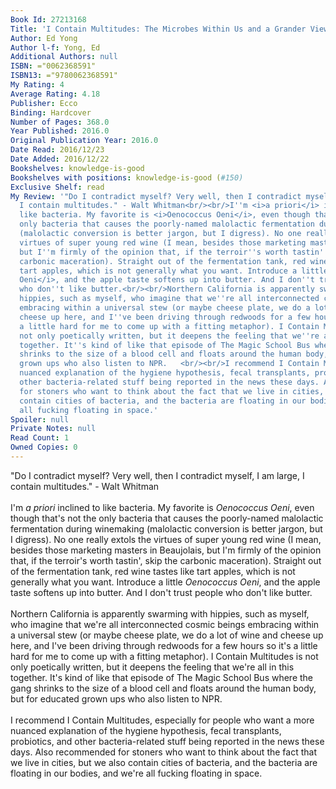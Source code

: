 ```yaml
---
Book Id: 27213168
Title: 'I Contain Multitudes: The Microbes Within Us and a Grander View of Life'
Author: Ed Yong
Author l-f: Yong, Ed
Additional Authors: null
ISBN: ="0062368591"
ISBN13: ="9780062368591"
My Rating: 4
Average Rating: 4.18
Publisher: Ecco
Binding: Hardcover
Number of Pages: 368.0
Year Published: 2016.0
Original Publication Year: 2016.0
Date Read: 2016/12/23
Date Added: 2016/12/22
Bookshelves: knowledge-is-good
Bookshelves with positions: knowledge-is-good (#150)
Exclusive Shelf: read
My Review: '"Do I contradict myself? Very well, then I contradict myself, I am large,
  I contain multitudes." - Walt Whitman<br/><br/>I''m <i>a priori</i> inclined to
  like bacteria. My favorite is <i>Oenococcus Oeni</i>, even though that''s not the
  only bacteria that causes the poorly-named malolactic fermentation during winemaking
  (malolactic conversion is better jargon, but I digress). No one really extols the
  virtues of super young red wine (I mean, besides those marketing masters in Beaujolais,
  but I''m firmly of the opinion that, if the terroir''s worth tastin'', skip the
  carbonic maceration). Straight out of the fermentation tank, red wine tastes like
  tart apples, which is not generally what you want. Introduce a little <i>Oenococcus
  Oeni</i>, and the apple taste softens up into butter. And I don''t trust people
  who don''t like butter.<br/><br/>Northern California is apparently swarming with
  hippies, such as myself, who imagine that we''re all interconnected cosmic beings
  embracing within a universal stew (or maybe cheese plate, we do a lot of wine and
  cheese up here, and I''ve been driving through redwoods for a few hours so it''s
  a little hard for me to come up with a fitting metaphor). I Contain Multitudes is
  not only poetically written, but it deepens the feeling that we''re all in this
  together. It''s kind of like that episode of The Magic School Bus where the gang
  shrinks to the size of a blood cell and floats around the human body, but for educated
  grown ups who also listen to NPR.   <br/><br/>I recommend I Contain Multitudes, especially for people who want a more
  nuanced explanation of the hygiene hypothesis, fecal transplants, probiotics, and
  other bacteria-related stuff being reported in the news these days. Also recommended
  for stoners who want to think about the fact that we live in cities, but we also
  contain cities of bacteria, and the bacteria are floating in our bodies, and we''re
  all fucking floating in space.'
Spoiler: null
Private Notes: null
Read Count: 1
Owned Copies: 0
---
```


"Do I contradict myself? Very well, then I contradict myself, I am large, I contain multitudes." - Walt Whitman<br/><br/>I'm <i>a priori</i> inclined to like bacteria. My favorite is <i>Oenococcus Oeni</i>, even though that's not the only bacteria that causes the poorly-named malolactic fermentation during winemaking (malolactic conversion is better jargon, but I digress). No one really extols the virtues of super young red wine (I mean, besides those marketing masters in Beaujolais, but I'm firmly of the opinion that, if the terroir's worth tastin', skip the carbonic maceration). Straight out of the fermentation tank, red wine tastes like tart apples, which is not generally what you want. Introduce a little <i>Oenococcus Oeni</i>, and the apple taste softens up into butter. And I don't trust people who don't like butter.<br/><br/>Northern California is apparently swarming with hippies, such as myself, who imagine that we're all interconnected cosmic beings embracing within a universal stew (or maybe cheese plate, we do a lot of wine and cheese up here, and I've been driving through redwoods for a few hours so it's a little hard for me to come up with a fitting metaphor). I Contain Multitudes is not only poetically written, but it deepens the feeling that we're all in this together. It's kind of like that episode of The Magic School Bus where the gang shrinks to the size of a blood cell and floats around the human body, but for educated grown ups who also listen to NPR. <br/><br/>I recommend I Contain Multitudes, especially for people who want a more nuanced explanation of the hygiene hypothesis, fecal transplants, probiotics, and other bacteria-related stuff being reported in the news these days. Also recommended for stoners who want to think about the fact that we live in cities, but we also contain cities of bacteria, and the bacteria are floating in our bodies, and we're all fucking floating in space.